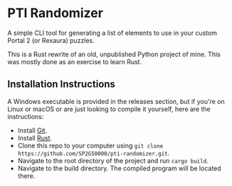 # PTI Randomizer
A simple CLI tool for generating a list of elements to use in your custom Portal 2 (or Rexaura) puzzles.

This is a Rust rewrite of an old, unpublished Python project of mine. This was mostly done as an exercise to learn Rust.

## Installation Instructions
A Windows executable is provided in the releases section, but if you're on Linux or macOS or are just looking to compile it yourself, here are the instructions:
* Install [Git](https://git-scm.com/).
* Install [Rust](https://rustup.rs/).
* Clone this repo to your computer using `git clone https://github.com/SP2G50000/pti-randomizer.git`.
* Navigate to the root directory of the project and run `cargo build`.
* Navigate to the build directory. The compiled program will be located there.
